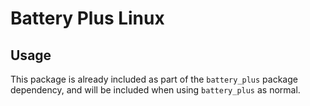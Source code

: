 # Battery Plus Linux

## Usage

This package is already included as part of the `battery_plus` package dependency, and will
be included when using `battery_plus` as normal.
